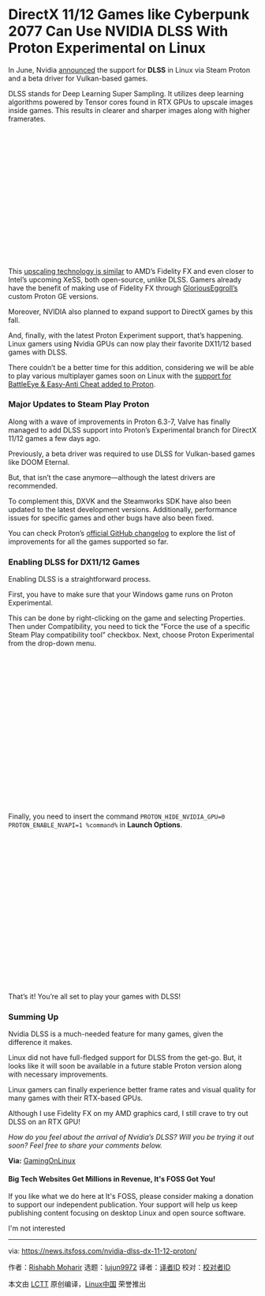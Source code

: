 [#]: subject: "DirectX 11/12 Games like Cyberpunk 2077 Can Use NVIDIA DLSS With Proton Experimental on Linux"
[#]: via: "https://news.itsfoss.com/nvidia-dlss-dx-11-12-proton/"
[#]: author: "Rishabh Moharir https://news.itsfoss.com/author/rishabh/"
[#]: collector: "lujun9972"
[#]: translator: "wxy"
[#]: reviewer: " "
[#]: publisher: " "
[#]: url: " "

DirectX 11/12 Games like Cyberpunk 2077 Can Use NVIDIA DLSS With Proton Experimental on Linux
======

In June, Nvidia [announced][1] the support for **DLSS** in Linux via Steam Proton and a beta driver for Vulkan-based games.

DLSS stands for Deep Learning Super Sampling. It utilizes deep learning algorithms powered by Tensor cores found in RTX GPUs to upscale images inside games. This results in clearer and sharper images along with higher framerates.

![Source: NVIDIA][2]

This [upscaling technology is similar][3] to AMD’s Fidelity FX and even closer to Intel’s upcoming XeSS, both open-source, unlike DLSS. Gamers already have the benefit of making use of Fidelity FX through [GloriousEggroll’s][4] custom Proton GE versions.

Moreover, NVIDIA also planned to expand support to DirectX games by this fall.

And, finally, with the latest Proton Experiment support, that’s happening. Linux gamers using Nvidia GPUs can now play their favorite DX11/12 based games with DLSS.

There couldn’t be a better time for this addition, considering we will be able to play various multiplayer games soon on Linux with the [support for BattleEye &amp; Easy-Anti Cheat added to Proton][5].

### Major Updates to Steam Play Proton

Along with a wave of improvements in Proton 6.3-7, Valve has finally managed to add DLSS support into Proton’s Experimental branch for DirectX 11/12 games a few days ago.

Previously, a beta driver was required to use DLSS for Vulkan-based games like DOOM Eternal.

But, that isn’t the case anymore—although the latest drivers are recommended.

To complement this, DXVK and the Steamworks SDK have also been updated to the latest development versions. Additionally, performance issues for specific games and other bugs have also been fixed.

You can check Proton’s [official GitHub changelog][6] to explore the list of improvements for all the games supported so far.

### Enabling DLSS for DX11/12 Games

Enabling DLSS is a straightforward process.

First, you have to make sure that your Windows game runs on Proton Experimental.

This can be done by right-clicking on the game and selecting Properties. Then under Compatibility, you need to tick the “Force the use of a specific Steam Play compatibility tool” checkbox. Next, choose Proton Experimental from the drop-down menu.

![][7]

Finally, you need to insert the command `PROTON_HIDE_NVIDIA_GPU=0 PROTON_ENABLE_NVAPI=1 %command%` in **Launch Options**.

![][8]

That’s it! You’re all set to play your games with DLSS!

### Summing Up

Nvidia DLSS is a much-needed feature for many games, given the difference it makes.

Linux did not have full-fledged support for DLSS from the get-go. But, it looks like it will soon be available in a future stable Proton version along with necessary improvements.

Linux gamers can finally experience better frame rates and visual quality for many games with their RTX-based GPUs.

Although I use Fidelity FX on my AMD graphics card, I still crave to try out DLSS on an RTX GPU!

_How do you feel about the arrival of Nvidia’s DLSS? Will you be trying it out soon? Feel free to share your comments below._

**Via:** [GamingOnLinux][9]

#### Big Tech Websites Get Millions in Revenue, It's FOSS Got You!

If you like what we do here at It's FOSS, please consider making a donation to support our independent publication. Your support will help us keep publishing content focusing on desktop Linux and open source software.

I'm not interested

--------------------------------------------------------------------------------

via: https://news.itsfoss.com/nvidia-dlss-dx-11-12-proton/

作者：[Rishabh Moharir][a]
选题：[lujun9972][b]
译者：[译者ID](https://github.com/译者ID)
校对：[校对者ID](https://github.com/校对者ID)

本文由 [LCTT](https://github.com/LCTT/TranslateProject) 原创编译，[Linux中国](https://linux.cn/) 荣誉推出

[a]: https://news.itsfoss.com/author/rishabh/
[b]: https://github.com/lujun9972
[1]: https://www.nvidia.com/en-us/geforce/news/june-2021-rtx-dlss-game-update/
[2]: data:image/svg+xml;base64,PHN2ZyBoZWlnaHQ9IjQwOCIgd2lkdGg9Ijc4MCIgeG1sbnM9Imh0dHA6Ly93d3cudzMub3JnLzIwMDAvc3ZnIiB2ZXJzaW9uPSIxLjEiLz4=
[3]: https://news.itsfoss.com/intel-xess-open-source/
[4]: https://github.com/GloriousEggroll/proton-ge-custom
[5]: https://news.itsfoss.com/easy-anti-cheat-linux/
[6]: https://github.com/ValveSoftware/Proton/wiki/Changelog
[7]: data:image/svg+xml;base64,PHN2ZyBoZWlnaHQ9IjQ3NCIgd2lkdGg9Ijc4MCIgeG1sbnM9Imh0dHA6Ly93d3cudzMub3JnLzIwMDAvc3ZnIiB2ZXJzaW9uPSIxLjEiLz4=
[8]: data:image/svg+xml;base64,PHN2ZyBoZWlnaHQ9IjQ2OCIgd2lkdGg9Ijc4MCIgeG1sbnM9Imh0dHA6Ly93d3cudzMub3JnLzIwMDAvc3ZnIiB2ZXJzaW9uPSIxLjEiLz4=
[9]: https://www.gamingonlinux.com/2021/10/proton-experimental-expands-nvidia-dlss-support-on-linux-to-directx-11-titles
